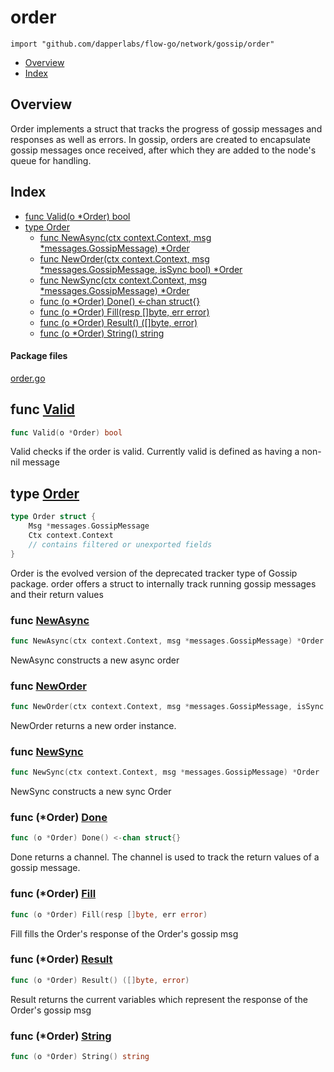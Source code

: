 # order
`import "github.com/dapperlabs/flow-go/network/gossip/order"`

* [Overview](#pkg-overview)
* [Index](#pkg-index)

## <a name="pkg-overview">Overview</a>
Order implements a struct that tracks the progress of gossip messages and responses as well as errors. In gossip, orders are created to encapsulate gossip messages once received, after which they are added to the node's queue for handling. 


## <a name="pkg-index">Index</a>
* [func Valid(o *Order) bool](#Valid)
* [type Order](#Order)
  * [func NewAsync(ctx context.Context, msg *messages.GossipMessage) *Order](#NewAsync)
  * [func NewOrder(ctx context.Context, msg *messages.GossipMessage, isSync bool) *Order](#NewOrder)
  * [func NewSync(ctx context.Context, msg *messages.GossipMessage) *Order](#NewSync)
  * [func (o *Order) Done() &lt;-chan struct{}](#Order.Done)
  * [func (o *Order) Fill(resp []byte, err error)](#Order.Fill)
  * [func (o *Order) Result() ([]byte, error)](#Order.Result)
  * [func (o *Order) String() string](#Order.String)


#### <a name="pkg-files">Package files</a>
[order.go](https://github.com/dapperlabs/flow-go/tree/master/network/gossip/order/order.go)





## <a name="Valid">func</a> [Valid](https://github.com/dapperlabs/flow-go/tree/master/network/gossip/order/order.go?s=2149:2174#L85)
``` go
func Valid(o *Order) bool
```
Valid checks if the order is valid. Currently valid is defined as having a non-nil message




## <a name="Order">type</a> [Order](https://github.com/dapperlabs/flow-go/tree/master/network/gossip/order/order.go?s=276:405#L12)
``` go
type Order struct {
    Msg *messages.GossipMessage
    Ctx context.Context
    // contains filtered or unexported fields
}

```
Order is the evolved version of the deprecated tracker type of Gossip package.
order offers a struct to internally track running gossip messages and their return values







### <a name="NewAsync">func</a> [NewAsync](https://github.com/dapperlabs/flow-go/tree/master/network/gossip/order/order.go?s=595:665#L27)
``` go
func NewAsync(ctx context.Context, msg *messages.GossipMessage) *Order
```
NewAsync constructs a new async order


### <a name="NewOrder">func</a> [NewOrder](https://github.com/dapperlabs/flow-go/tree/master/network/gossip/order/order.go?s=747:830#L32)
``` go
func NewOrder(ctx context.Context, msg *messages.GossipMessage, isSync bool) *Order
```
NewOrder returns a new order instance.


### <a name="NewSync">func</a> [NewSync](https://github.com/dapperlabs/flow-go/tree/master/network/gossip/order/order.go?s=446:515#L22)
``` go
func NewSync(ctx context.Context, msg *messages.GossipMessage) *Order
```
NewSync constructs a new sync Order





### <a name="Order.Done">func</a> (\*Order) [Done](https://github.com/dapperlabs/flow-go/tree/master/network/gossip/order/order.go?s=1356:1394#L50)
``` go
func (o *Order) Done() <-chan struct{}
```
Done returns a channel. The channel is used to track the return values of a gossip message.




### <a name="Order.Fill">func</a> (\*Order) [Fill](https://github.com/dapperlabs/flow-go/tree/master/network/gossip/order/order.go?s=1693:1737#L65)
``` go
func (o *Order) Fill(resp []byte, err error)
```
Fill fills the Order's response of the Order's gossip  msg




### <a name="Order.Result">func</a> (\*Order) [Result](https://github.com/dapperlabs/flow-go/tree/master/network/gossip/order/order.go?s=1563:1603#L60)
``` go
func (o *Order) Result() ([]byte, error)
```
Result returns the current variables which represent the response of the
Order's gossip msg




### <a name="Order.String">func</a> (\*Order) [String](https://github.com/dapperlabs/flow-go/tree/master/network/gossip/order/order.go?s=1944:1975#L80)
``` go
func (o *Order) String() string
```






